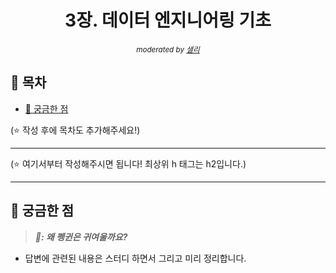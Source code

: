 <div align="center">
    <h1>3장. 데이터 엔지니어링 기초</h1>
    <sup><i>moderated by <a href="https://github.com/bsm8734">샐리</a></i></sup>
</div>

## 📝 목차

- [🤔 궁금한 점](#-궁금한-점)

(⭐️ 작성 후에 목차도 추가해주세요!)

---

(⭐️ 여기서부터 작성해주시면 됩니다! 최상위 h 태그는 h2입니다.)

---

## 🤔 궁금한 점

> <strong><i>🐧: 왜 펭귄은 귀여울까요?</i></strong>

- 답변에 관련된 내용은 스터디 하면서 그리고 미리 정리합니다.
